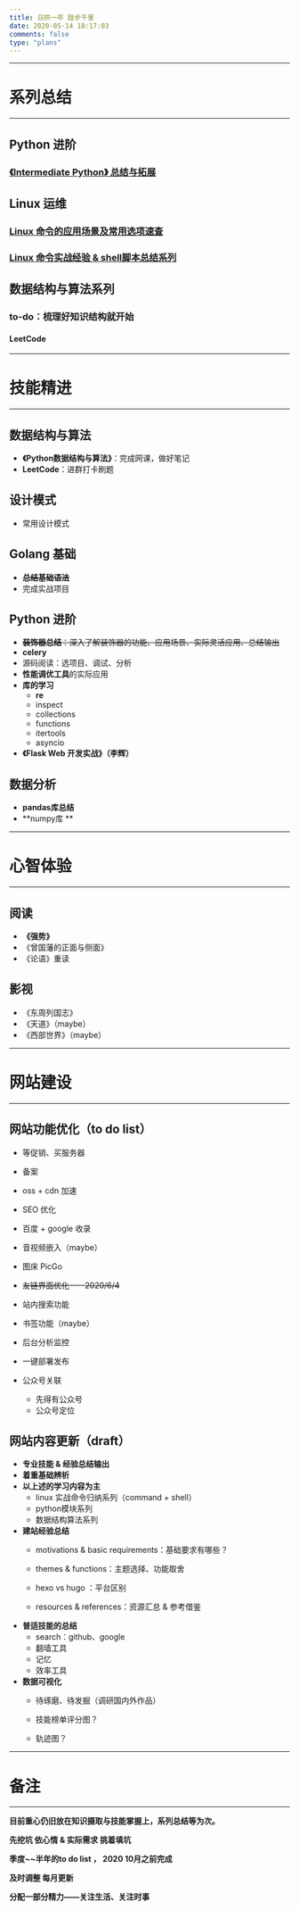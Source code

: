 ```yaml
---
title: 日拱一卒 跬步千里
date: 2020-05-14 18:17:03
comments: false
type: "plans"
---
```


------

# 系列总结

------



## Python 进阶

### [**《Intermediate Python》 总结与拓展**](http://bya.cool/2020/04/27/Intermediate-Python-Book-keypoints-summary-list/)

## Linux 运维

### [Linux 命令的应用场景及常用选项速查](http://bya.cool/2020/05/23/Intermediate-Linux-command-cheatsheet/)

### [Linux 命令实战经验 & shell脚本总结系列](http://bya.cool/2020/05/22/Intermediate-Linux-command-practical-experience/)

## 数据结构与算法系列

### to-do：梳理好知识结构就开始

#### LeetCode





------

# 技能精进

------

## 数据结构与算法

- **《Python数据结构与算法》**：完成网课，做好笔记
- **LeetCode**：进群打卡刷题

## 设计模式

- 常用设计模式

## Golang 基础

- ~~**总结基础语法**~~
- 完成实战项目

## Python 进阶

- ~~**装饰器总结**：深入了解装饰器的功能、应用场景、实际灵活应用、总结输出~~
- **celery**
- 源码阅读：选项目、调试、分析
- **性能调优工具**的实际应用
- **库的学习**
  - **re**
  - inspect
  - collections
  - functions
  - itertools
  - asyncio
- **《Flask Web 开发实战》（李辉）** 

## 数据分析

- **pandas库总结**
- **numpy库 **



------

# 心智体验

------

## 阅读

- **《强势》**
- 《曾国藩的正面与侧面》
- 《论语》重读

## 影视

- 《东周列国志》
- 《天道》（maybe）
- 《西部世界》（maybe）



------

# 网站建设

------

## 网站功能优化（to do list）

- 等促销、买服务器


- 备案
- oss + cdn 加速
- SEO 优化
- 百度 + google 收录
- 音视频嵌入（maybe）
- 图床 PicGo
- ~~友链界面优化~~——~~2020/6/4~~
- 站内搜索功能
- 书签功能（maybe）
- 后台分析监控
- 一键部署发布
- 公众号关联

  - 先得有公众号
  - 公众号定位



## 网站内容更新（draft）

- **专业技能 & 经验总结输出**
- **着重基础辨析**
- **以上述的学习内容为主**
  - linux 实战命令归纳系列（command + shell）
  - python模块系列
  - 数据结构算法系列
- **建站经验总结**
  - motivations & basic requirements：基础要求有哪些？

  - themes & functions：主题选择、功能取舍

  - hexo vs hugo ：平台区别
  - resources & references：资源汇总 & 参考借鉴
- **普适技能的总结**
  - search：github、google
  - 翻墙工具
  - 记忆
  - 效率工具
- **数据可视化**
  - 待琢磨、待发掘（调研国内外作品）

  - 技能榜单评分图？

  - 轨迹图？



------

# 备注

------

**目前重心仍旧放在知识摄取与技能掌握上，系列总结等为次。**

**先挖坑 依心情 & 实际需求  挑着填坑**

**季度~~半年的to do list  ， 2020 10月之前完成**

**及时调整  每月更新**

**分配一部分精力——关注生活、关注时事**

